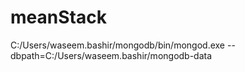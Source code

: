 # meanStack


C:/Users/waseem.bashir/mongodb/bin/mongod.exe --dbpath=C:/Users/waseem.bashir/mongodb-data